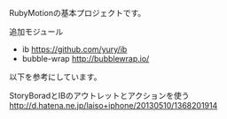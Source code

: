 RubyMotionの基本プロジェクトです。

追加モジュール

- ib https://github.com/yury/ib
- bubble-wrap http://bubblewrap.io/

以下を参考にしています。

StoryBoradとIBのアウトレットとアクションを使う
http://d.hatena.ne.jp/laiso+iphone/20130510/1368201914

